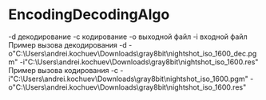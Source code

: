 # EncodingDecodingAlgo
-d декодирование
-c кодирование
-o выходной файл
-i входной файл
Пример вызова декодирования
-d -o"C:\Users\andrei.kochuev\Downloads\gray8bit\nightshot_iso_1600_dec.pgm" -i"C:\Users\andrei.kochuev\Downloads\gray8bit\nightshot_iso_1600.res"
Пример вызова кодирования
-с -i"C:\Users\andrei.kochuev\Downloads\gray8bit\nightshot_iso_1600.pgm" -o"C:\Users\andrei.kochuev\Downloads\gray8bit\nightshot_iso_1600.res"
